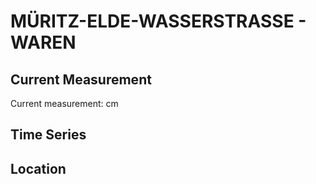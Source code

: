 # MÜRITZ-ELDE-WASSERSTRASSE - WAREN

## Current Measurement

Current measurement: <Value topic="rivers/pegel-online/MEW/WAREN/measurementValue"/> cm

## Time Series

<TimeSeries topic="rivers/pegel-online/MEW/WAREN/measurementValue" period="week" />

## Location

<WorldMap>
  <Marker lat="53.51437997457276" lon="12.674194169225105" labelTopic="rivers/pegel-online/MEW/WAREN" />
</WorldMap>
